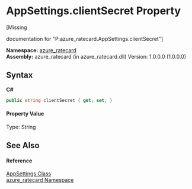 # AppSettings.clientSecret Property 
 

\[Missing <summary> documentation for "P:azure_ratecard.AppSettings.clientSecret"\]

**Namespace:**&nbsp;<a href="N_azure_ratecard.md">azure_ratecard</a><br />**Assembly:**&nbsp;azure_ratecard (in azure_ratecard.dll) Version: 1.0.0.0 (1.0.0.0)

## Syntax

**C#**<br />
``` C#
public string clientSecret { get; set; }
```


#### Property Value
Type: String

## See Also


#### Reference
<a href="T_azure_ratecard_AppSettings.md">AppSettings Class</a><br /><a href="N_azure_ratecard.md">azure_ratecard Namespace</a><br />